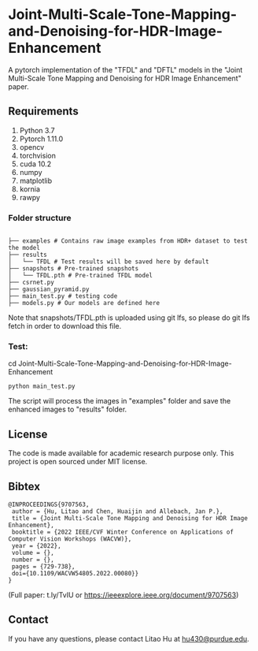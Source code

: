 # Joint-Multi-Scale-Tone-Mapping-and-Denoising-for-HDR-Image-Enhancement
A pytorch implementation of the "TFDL" and "DFTL" models in the "Joint Multi-Scale Tone Mapping and Denoising for HDR Image Enhancement" paper.

## Requirements
1. Python 3.7 
2. Pytorch 1.11.0
3. opencv
4. torchvision
5. cuda 10.2
6. numpy
7. matplotlib
8. kornia
9. rawpy

### Folder structure
```

├── examples # Contains raw image examples from HDR+ dataset to test the model
├── results
│   └── TFDL # Test results will be saved here by default
├── snapshots # Pre-trained snapshots
│   └── TFDL.pth # Pre-trained TFDL model
├── csrnet.py
├── gaussian_pyramid.py
├── main_test.py # testing code
├── models.py # Our models are defined here
```
Note that snapshots/TFDL.pth is uploaded using git lfs, so please do git lfs fetch in order to download this file.

### Test: 

cd Joint-Multi-Scale-Tone-Mapping-and-Denoising-for-HDR-Image-Enhancement
```
python main_test.py 
```
The script will process the images in "examples" folder and save the enhanced images to "results" folder.

##  License
The code is made available for academic research purpose only. This project is open sourced under MIT license.

## Bibtex

```
@INPROCEEDINGS{9707563,
 author = {Hu, Litao and Chen, Huaijin and Allebach, Jan P.},
 title = {Joint Multi-Scale Tone Mapping and Denoising for HDR Image Enhancement},
 booktitle = {2022 IEEE/CVF Winter Conference on Applications of Computer Vision Workshops (WACVW)},
 year = {2022},
 volume = {},
 number = {},
 pages = {729-738},
 doi={10.1109/WACVW54805.2022.00080}}
}
```

(Full paper: t.ly/TvIU or https://ieeexplore.ieee.org/document/9707563)

## Contact
If you have any questions, please contact Litao Hu at hu430@purdue.edu.
